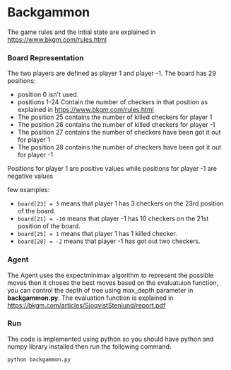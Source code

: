 # Backgammon
The game rules and the intial state are explained in https://www.bkgm.com/rules.html

### Board Representation
The two players are defined as player 1 and player -1.
The board has 29 positions:
- position 0 isn't used.
- positions 1-24 Contain the number of checkers in that position as explained in https://www.bkgm.com/rules.html
- The position 25 contains the number of killed checkers for player 1
- The position 26 contains the number of killed checkers for player -1
- The position 27 contains the number of checkers have been got it out for player 1
- The position 28 contains the number of checkers have been got it out for player -1

Positions for player 1 are positive values while positions for player -1 are negative values

few examples:
- `board[23] = 3` means that player 1 has 3 checkers on the 23rd position of the board.
- `board[21] = -10` means that player -1 has 10 checkers on the 21st position of the board.
- `board[25] = 1` means that player 1 has 1 killed checker.
- `board[28] = -2` means that player -1 has got out two checkers.

### Agent
The Agent uses the expectminimax algorithm to represent the possible moves then it choses the best moves based on the evaluatuion function, you can control the depth of tree using max_depth parameter in **backgammon.py**. The evaluation function is explained in https://bkgm.com/articles/SjoqvistStenlund/report.pdf

### Run
The code is implemented using python so you should have python and numpy library installed then run the following command:
```bash
python backgammon.py
```
